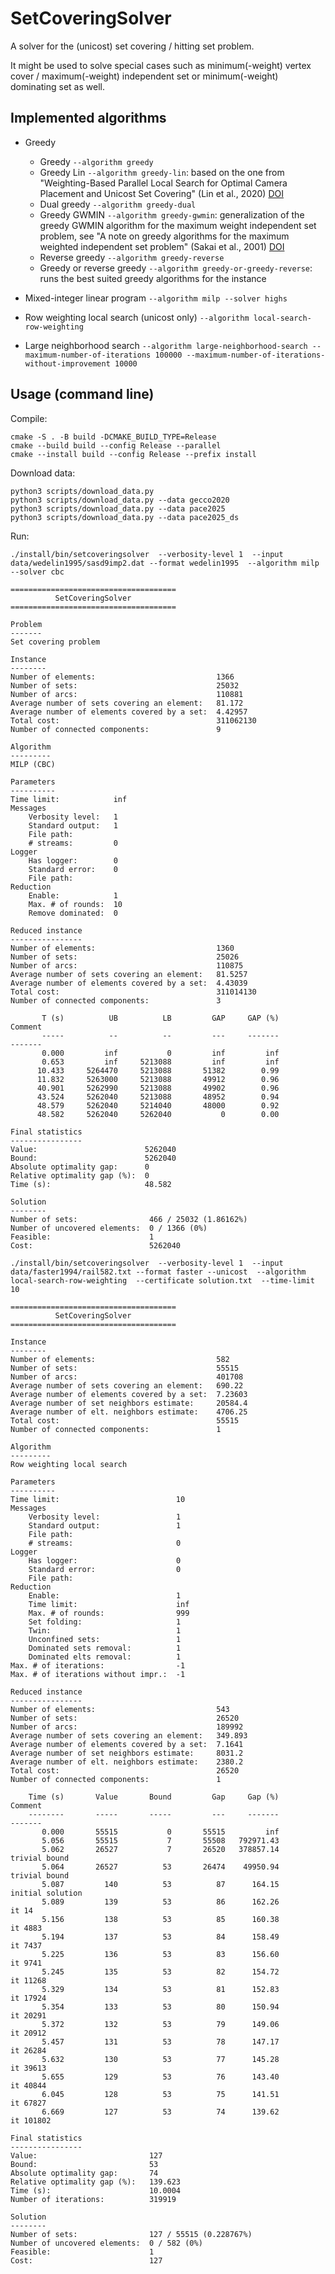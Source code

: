 # SetCoveringSolver

A solver for the (unicost) set covering / hitting set problem.

It might be used to solve special cases such as minimum(-weight) vertex cover / maximum(-weight) independent set or minimum(-weight) dominating set as well.

## Implemented algorithms

- Greedy
  - Greedy `--algorithm greedy`
  - Greedy Lin `--algorithm greedy-lin`: based on the one from "Weighting-Based Parallel Local Search for Optimal Camera Placement and Unicost Set Covering" (Lin et al., 2020) [DOI](https://doi.org/10.1145/3377929.3398184)
  - Dual greedy `--algorithm greedy-dual`
  - Greedy GWMIN `--algorithm greedy-gwmin`: generalization of the greedy GWMIN algorithm for the maximum weight independent set problem, see "A note on greedy algorithms for the maximum weighted independent set problem" (Sakai et al., 2001) [DOI](https://doi.org/10.1016/S0166-218X(02)00205-6)
  - Reverse greedy `--algorithm greedy-reverse`
  - Greedy or reverse greedy `--algorithm greedy-or-greedy-reverse`: runs the best suited greedy algorithms for the instance

- Mixed-integer linear program `--algorithm milp --solver highs`

- Row weighting local search (unicost only) `--algorithm local-search-row-weighting`

- Large neighborhood search `--algorithm large-neighborhood-search --maximum-number-of-iterations 100000 --maximum-number-of-iterations-without-improvement 10000`

## Usage (command line)

Compile:
```shell
cmake -S . -B build -DCMAKE_BUILD_TYPE=Release
cmake --build build --config Release --parallel
cmake --install build --config Release --prefix install
```

Download data:
```shell
python3 scripts/download_data.py
python3 scripts/download_data.py --data gecco2020
python3 scripts/download_data.py --data pace2025
python3 scripts/download_data.py --data pace2025_ds
```

Run:

```shell
./install/bin/setcoveringsolver  --verbosity-level 1  --input data/wedelin1995/sasd9imp2.dat --format wedelin1995  --algorithm milp --solver cbc
```
```
=====================================
          SetCoveringSolver          
=====================================

Problem
-------
Set covering problem

Instance
--------
Number of elements:                           1366
Number of sets:                               25032
Number of arcs:                               110881
Average number of sets covering an element:   81.172
Average number of elements covered by a set:  4.42957
Total cost:                                   311062130
Number of connected components:               9

Algorithm
---------
MILP (CBC)

Parameters
----------
Time limit:            inf
Messages
    Verbosity level:   1
    Standard output:   1
    File path:         
    # streams:         0
Logger
    Has logger:        0
    Standard error:    0
    File path:         
Reduction
    Enable:            1
    Max. # of rounds:  10
    Remove dominated:  0

Reduced instance
----------------
Number of elements:                           1360
Number of sets:                               25026
Number of arcs:                               110875
Average number of sets covering an element:   81.5257
Average number of elements covered by a set:  4.43039
Total cost:                                   311014130
Number of connected components:               3

       T (s)          UB          LB         GAP     GAP (%)                 Comment
       -----          --          --         ---     -------                 -------
       0.000         inf           0         inf         inf                        
       0.653         inf     5213088         inf         inf                        
      10.433     5264470     5213088       51382        0.99                        
      11.832     5263000     5213088       49912        0.96                        
      40.901     5262990     5213088       49902        0.96                        
      43.524     5262040     5213088       48952        0.94                        
      48.579     5262040     5214040       48000        0.92                        
      48.582     5262040     5262040           0        0.00                        

Final statistics
----------------
Value:                        5262040
Bound:                        5262040
Absolute optimality gap:      0
Relative optimality gap (%):  0
Time (s):                     48.582

Solution
--------
Number of sets:                466 / 25032 (1.86162%)
Number of uncovered elements:  0 / 1366 (0%)
Feasible:                      1
Cost:                          5262040
```

```shell
./install/bin/setcoveringsolver  --verbosity-level 1  --input data/faster1994/rail582.txt --format faster --unicost  --algorithm local-search-row-weighting  --certificate solution.txt  --time-limit 10
```
```
=====================================
          SetCoveringSolver          
=====================================

Instance
--------
Number of elements:                           582
Number of sets:                               55515
Number of arcs:                               401708
Average number of sets covering an element:   690.22
Average number of elements covered by a set:  7.23603
Average number of set neighbors estimate:     20584.4
Average number of elt. neighbors estimate:    4706.25
Total cost:                                   55515
Number of connected components:               1

Algorithm
---------
Row weighting local search

Parameters
----------
Time limit:                          10
Messages
    Verbosity level:                 1
    Standard output:                 1
    File path:                       
    # streams:                       0
Logger
    Has logger:                      0
    Standard error:                  0
    File path:                       
Reduction
    Enable:                          1
    Time limit:                      inf
    Max. # of rounds:                999
    Set folding:                     1
    Twin:                            1
    Unconfined sets:                 1
    Dominated sets removal:          1
    Dominated elts removal:          1
Max. # of iterations:                -1
Max. # of iterations without impr.:  -1

Reduced instance
----------------
Number of elements:                           543
Number of sets:                               26520
Number of arcs:                               189992
Average number of sets covering an element:   349.893
Average number of elements covered by a set:  7.1641
Average number of set neighbors estimate:     8031.2
Average number of elt. neighbors estimate:    2380.2
Total cost:                                   26520
Number of connected components:               1

    Time (s)       Value       Bound         Gap     Gap (%)                 Comment
    --------       -----       -----         ---     -------                 -------
       0.000       55515           0       55515         inf                        
       5.056       55515           7       55508   792971.43                        
       5.062       26527           7       26520   378857.14           trivial bound
       5.064       26527          53       26474    49950.94           trivial bound
       5.087         140          53          87      164.15        initial solution
       5.089         139          53          86      162.26                   it 14
       5.156         138          53          85      160.38                 it 4883
       5.194         137          53          84      158.49                 it 7437
       5.225         136          53          83      156.60                 it 9741
       5.245         135          53          82      154.72                it 11268
       5.329         134          53          81      152.83                it 17924
       5.354         133          53          80      150.94                it 20291
       5.372         132          53          79      149.06                it 20912
       5.457         131          53          78      147.17                it 26284
       5.632         130          53          77      145.28                it 39613
       5.655         129          53          76      143.40                it 40844
       6.045         128          53          75      141.51                it 67827
       6.669         127          53          74      139.62               it 101802

Final statistics
----------------
Value:                         127
Bound:                         53
Absolute optimality gap:       74
Relative optimality gap (%):   139.623
Time (s):                      10.0004
Number of iterations:          319919

Solution
--------
Number of sets:                127 / 55515 (0.228767%)
Number of uncovered elements:  0 / 582 (0%)
Feasible:                      1
Cost:                          127
```
